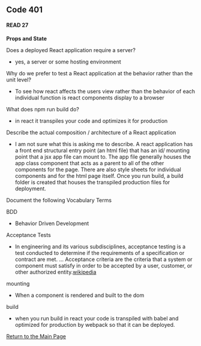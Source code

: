 ## Code 401
#### READ 27

**Props and State**

Does a deployed React application require a server?
- yes, a server or some hosting environment

Why do we prefer to test a React application at the behavior rather than the unit level?
- To see how react affects the users view rather than the behavior of each individual function is react components display to a browser

What does npm run build do?
- in react it transpiles your code and optimizes it for production

Describe the actual composition / architecture of a React application
- I am not sure what this is asking me to describe. A react application has a front end structural entry point (an html file) that has an id/ mounting point that a jsx app file can mount to. The app file generally houses the app class component that acts as a parent to all of the other components for the page. There are also style sheets for individual components and for the html page itself. Once you run build, a build folder is created that houses the transpiled production files for deployment.

Document the following Vocabulary Terms

BDD
- Behavior Driven Development

Acceptance Tests
- In engineering and its various subdisciplines, acceptance testing is a test conducted to determine if the requirements of a specification or contract are met. ... Acceptance criteria are the criteria that a system or component must satisfy in order to be accepted by a user, customer, or other authorized entity.[wikipedia](https://en.wikipedia.org/wiki/Acceptance_testing)

mounting
- When a component is rendered and built to the dom

build
- when you run build in react your code is transpiled with babel and optimized for production by webpack so that it can be deployed. 





[Return to the Main Page](README.md)